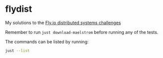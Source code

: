 # flydist

My solutions to the [Fly.io distributed systems challenges](https://fly.io/dist-sys)

Remember to run `just download-maelstrom` before running any of the tests.

The commands can be listed by running:

```bash
just --list
```
